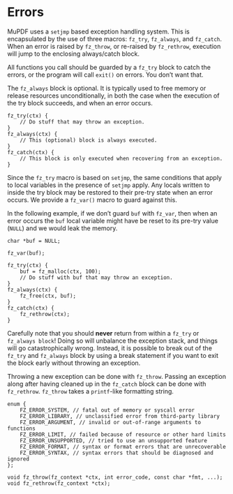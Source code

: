 # Errors

MuPDF uses a `setjmp` based exception handling system. This is encapsulated by
the use of three macros: `fz_try`, `fz_always`, and `fz_catch`. When an error
is raised by `fz_throw`, or re-raised by `fz_rethrow`, execution will jump to
the enclosing always/catch block.

All functions you call should be guarded by a `fz_try` block to catch the
errors, or the program will call `exit()` on errors. You don’t want that.

The `fz_always` block is optional. It is typically used to free memory or
release resources unconditionally, in both the case when the execution of the
try block succeeds, and when an error occurs.

```none
fz_try(ctx) {
	// Do stuff that may throw an exception.
}
fz_always(ctx) {
	// This (optional) block is always executed.
}
fz_catch(ctx) {
	// This block is only executed when recovering from an exception.
}
```

Since the `fz_try` macro is based on `setjmp`, the same conditions that apply
to local variables in the presence of `setjmp` apply. Any locals written to
inside the try block may be restored to their pre-try state when an error
occurs. We provide a `fz_var()` macro to guard against this.

In the following example, if we don’t guard `buf` with `fz_var`, then when an
error occurs the `buf` local variable might have be reset to its pre-try value
(`NULL`) and we would leak the memory.

```none
char *buf = NULL;

fz_var(buf);

fz_try(ctx) {
	buf = fz_malloc(ctx, 100);
	// Do stuff with buf that may throw an exception.
}
fz_always(ctx) {
	fz_free(ctx, buf);
}
fz_catch(ctx) {
	fz_rethrow(ctx);
}
```

Carefully note that you should **never** return from within a `fz_try` or
`fz_always block`! Doing so will unbalance the exception stack, and things will
go catastrophically wrong. Instead, it is possible to break out of the `fz_try`
and `fz_always` block by using a break statement if you want to exit the block
early without throwing an exception.

Throwing a new exception can be done with `fz_throw`. Passing an exception
along after having cleaned up in the `fz_catch` block can be done with
`fz_rethrow`. `fz_throw` takes a `printf`-like formatting string.

```none
enum {
    FZ_ERROR_SYSTEM, // fatal out of memory or syscall error
    FZ_ERROR_LIBRARY, // unclassified error from third-party library
    FZ_ERROR_ARGUMENT, // invalid or out-of-range arguments to functions
    FZ_ERROR_LIMIT, // failed because of resource or other hard limits
    FZ_ERROR_UNSUPPORTED, // tried to use an unsupported feature
    FZ_ERROR_FORMAT, // syntax or format errors that are unrecoverable
    FZ_ERROR_SYNTAX, // syntax errors that should be diagnosed and ignored
};

void fz_throw(fz_context *ctx, int error_code, const char *fmt, ...);
void fz_rethrow(fz_context *ctx);
```
